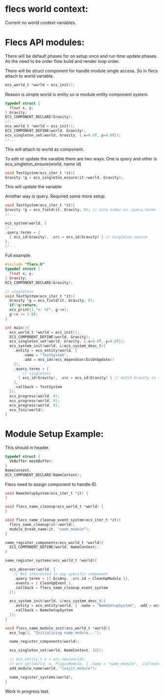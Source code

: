 # flecs world context:
  Current no world context variables.

# Flecs API modules:
  There will be default phases for on setup once and run time update phases. As the need to be order flow build and render loop order.

  There will be struct component for handle module single access. So in flecs attach to world variable. 
```c
ecs_world_t *world = ecs_init();
```
  Reason is simple world is entity so is module entity component system.

```c
typedef struct {
  float x, y;
} Gravity;
ECS_COMPONENT_DECLARE(Gravity);
//...
ecs_world_t *world = ecs_init();
ECS_COMPONENT_DEFINE(world, Gravity);
ecs_singleton_set(world, Gravity, {.x=0.0f,.y=0.0f});
//...
```
  This will attach to world as component.

  To edit or update the varaible there are two ways. One is query and other is ecs_singleton_ensure(world, name id)

```c
void TestSystem(ecs_iter_t *it){
Gravity *g = ecs_singleton_ensure(it->world, Gravity);
```
  This will update the variable

  Another way is query. Required some more setup.
```c
void TestSystem(ecs_iter_t *it){
Gravity *g = ecs_field(it, Gravity, 0); // zero index in .query.terms
//...
```
```c
ecs_system(world, {
//...
.query.terms = {
  { ecs_id(Gravity), .src = ecs_id(Gravity) } // Singleton source
},
//...
```
Full example.
```c
#include "flecs.h"
typedef struct {
  float x, y;
} Gravity;
ECS_COMPONENT_DECLARE(Gravity);

// singletons
void TestSystem(ecs_iter_t *it){
  Gravity *g = ecs_field(it, Gravity, 0);
  if(!g)return;
  ecs_print(1,"x: %f", g->x);
  g->x += 1.0f;
}

int main(){
  ecs_world_t *world = ecs_init();
  ECS_COMPONENT_DEFINE(world, Gravity);
  ecs_singleton_set(world, Gravity, {.x=0.0f,.y=0.0f});
  ecs_system_init(world, &(ecs_system_desc_t){
    .entity = ecs_entity(world, { 
        .name = "TestSystem", 
        .add = ecs_ids(ecs_dependson(EcsOnUpdate)) 
    }),
    .query.terms = {
	    // singletons
      { ecs_id(Gravity), .src = ecs_id(Gravity) } // match Gravity on itself
    },
    .callback = TestSystem
  });
  ecs_progress(world, 0);
  ecs_progress(world, 0);
  ecs_progress(world, 0);
  ecs_fini(world);
}
```
# Module Setup Example:

This should in header.
```c
typedef struct {
  VkBuffer meshBuffer;
}
NameContext;
ECS_COMPONENT_DECLARE(NameContext);
```
Flecs need to assign component to handle ID.

```c
void NameSetupSystem(ecs_iter_t *it) {
}
```
```c
void flecs_name_cleanup(ecs_world_t *world) {
}
```
```c
void flecs_name_cleanup_event_system(ecs_iter_t *it){
  flecs_name_cleanup(it->world);
  module_break_name(it, "name_module");
}
```
```c
name_register_components(ecs_world_t *world){
  ECS_COMPONENT_DEFINE(world, NameContext);
}
```
```c
name_register_systems(ecs_world_t *world){

  ecs_observer(world, {
    // Not interested in any specific component
    .query.terms = {{ EcsAny, .src.id = CleanUpModule }},
    .events = { CleanUpEvent },
    .callback = flecs_name_cleanup_event_system
  });

  ecs_system_init(world, &(ecs_system_desc_t){
    .entity = ecs_entity(world, { .name = "NameSetupSystem", .add = ecs_ids(ecs_dependson(GlobalPhases.SetupModulePhase)) }),
    .callback = NameSetupSystem
  });
}
```
```c
void flecs_name_module_init(ecs_world_t *world){
  ecs_log(1, "Initializing name module...");

  name_register_components(world);

  ecs_singleton_set(world, NameContext, {0});

  // ecs_entity_t e = ecs_new(world);
  // ecs_set(world, e, PluginModule, { .name = "name_module", .isCleanUp = false });
  add_module_name(world, "luajit_module");

  name_register_systems(world);
}
```
  Work in progress test.
